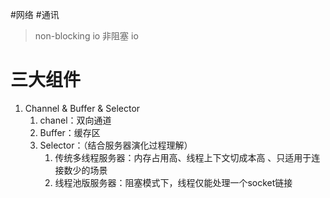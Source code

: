 #网络 #通讯

>non-blocking io 非阻塞 io

# 三大组件

1. Channel & Buffer & Selector
	1. chanel：双向通道
	2. Buffer：缓存区
	3. Selector：（结合服务器演化过程理解）
		1. 传统多线程服务器：内存占用高、线程上下文切成本高 、只适用于连接数少的场景
		2. 线程池版服务器：阻塞模式下，线程仅能处理一个socket链接

